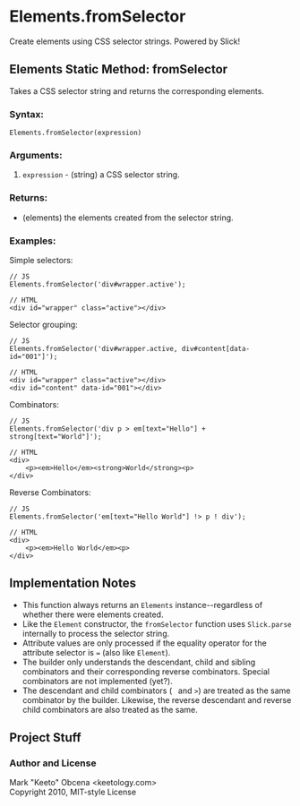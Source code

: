 Elements.fromSelector
=====================

Create elements using CSS selector strings. Powered by Slick!


Elements Static Method: fromSelector
------------------------------------

Takes a CSS selector string and returns the corresponding elements.

### Syntax:

	Elements.fromSelector(expression)

### Arguments:

1. `expression` - (string) a CSS selector string.

### Returns:

- (elements) the elements created from the selector string.

### Examples:

Simple selectors:

	// JS
	Elements.fromSelector('div#wrapper.active');

	// HTML
	<div id="wrapper" class="active"></div>

Selector grouping:

	// JS
	Elements.fromSelector('div#wrapper.active, div#content[data-id="001"]');

	// HTML
	<div id="wrapper" class="active"></div>
	<div id="content" data-id="001"></div>

Combinators:

	// JS
	Elements.fromSelector('div p > em[text="Hello"] + strong[text="World"]');

	// HTML
	<div>
		<p><em>Hello</em><strong>World</strong><p>
	</div>

Reverse Combinators:

	// JS
	Elements.fromSelector('em[text="Hello World"] !> p ! div');

	// HTML
	<div>
		<p><em>Hello World</em><p>
	</div>


Implementation Notes
--------------------

- This function always returns an `Elements` instance--regardless of whether there were elements created.
- Like the `Element` constructor, the `fromSelector` function uses `Slick.parse` internally to process the selector string.
- Attribute values are only processed if the equality operator for the attribute selector is `=` (also like `Element`).
- The builder only understands the descendant, child and sibling combinators and their corresponding reverse combinators. Special combinators are not implemented (yet?).
- The descendant and child combinators (` ` and `>`) are treated as the same combinator by the builder. Likewise, the reverse descendant and reverse child combinators are also treated as the same.

Project Stuff
-------------

### Author and License

Mark "Keeto" Obcena <keetology.com>  
Copyright 2010, MIT-style License

